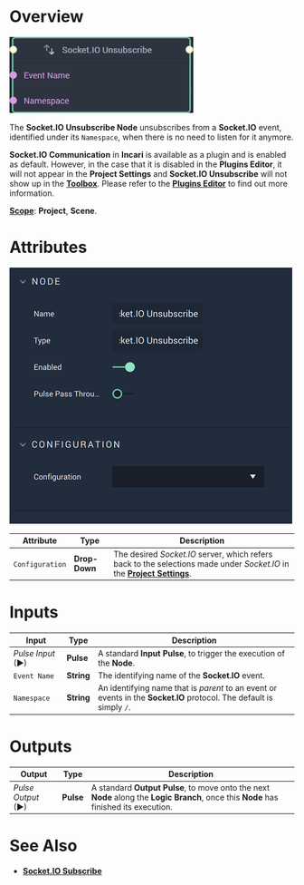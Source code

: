 # Overview

![The Socket.IO Unsubscribe Node.](../../../.gitbook/assets/socketiounsubscribenode20241.png)

The **Socket.IO Unsubscribe Node** unsubscribes from a **Socket.IO** event, identified under its `Namespace`, when there is no need to listen for it anymore.

**Socket.IO Communication** in **Incari** is available as a plugin and is enabled as default. However, in the case that it is disabled in the **Plugins Editor**, it will not appear in the **Project Settings** and **Socket.IO Unsubscribe** will not show up in the [**Toolbox**](../../overview.md). Please refer to the [**Plugins Editor**](../../../modules/plugins/communication/socketiomanager.md) to find out more information.

[**Scope**](../overview.md#scopes): **Project**, **Scene**.

# Attributes

![The Socket.IO Unsubscribe Node Attributes.](../../../.gitbook/assets/socketiounsubscribeattsreal.png)

|Attribute|Type|Description|
|---|---|---|
|`Configuration`|**Drop-Down**|The desired _Socket.IO_ server, which refers back to the selections made under *Socket.IO* in the [**Project Settings**](../../../modules/project-settings/socketio.md).| 

# Inputs

|Input|Type|Description|
|---|---|---|
|*Pulse Input* (►)|**Pulse**|A standard **Input Pulse**, to trigger the execution of the **Node**.|
|`Event Name`|**String**|The identifying name of the **Socket.IO** event.|
|`Namespace`|**String**| An identifying name that is *parent* to an event or events in the **Socket.IO** protocol. The default is simply `/`.|

# Outputs

|Output|Type|Description|
|---|---|---|
|*Pulse Output* (►)|**Pulse**|A standard **Output Pulse**, to move onto the next **Node** along the **Logic Branch**, once this **Node** has finished its execution.|

# See Also

* [**Socket.IO Subscribe**](socketiosubscribe.md)
